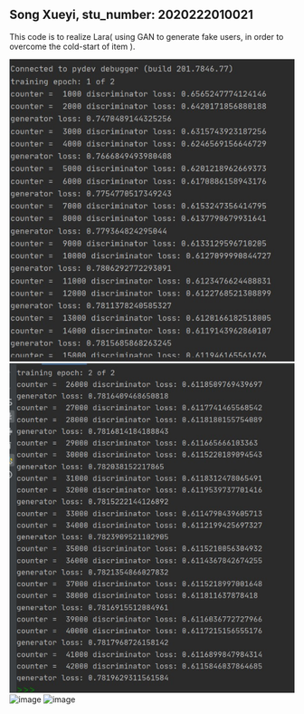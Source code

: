 ## Song Xueyi, stu_number: 2020222010021
This code is to realize Lara( using GAN to generate fake users, in order to overcome the cold-start of item ).



![image](https://github.com/20XYSong/PMF/blob/main/LARA_by_SXY/IMAGES/GAN_V2_S.jpg)
![image](https://github.com/20XYSong/PMF/blob/main/LARA_by_SXY/IMAGES/GAN_V2_END.jpg)
![image](https://github.com/20XYSong/PMF/blob/main/LARA_by_SXY/IMAGES/dis64_loss.jepg)
![image](https://github.com/20XYSong/PMF/blob/main/LARA_by_SXY/IMAGES/gen64_loss.jepg)
